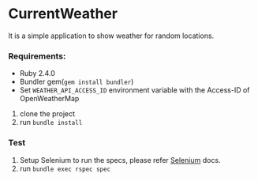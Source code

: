 # CurrentWeather

It is a simple application to show weather for random locations.

### Requirements:

- Ruby 2.4.0
- Bundler gem(`gem install bundler`)
- Set `WEATHER_API_ACCESS_ID` environment variable with the Access-ID of OpenWeatherMap


1. clone the project
2. run `bundle install`

### Test

1. Setup Selenium to run the specs, please refer [Selenium](https://github.com/seleniumhq/selenium) docs.
2. run `bundle exec rspec spec`
